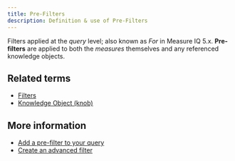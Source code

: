 ```yaml
---
title: Pre-Filters
description: Definition & use of Pre-Filters
---
```


Filters applied at the _query_ level; also known as _For_ in Measure IQ 5.x. **Pre-filters** are applied to both the _measures_ themselves and any referenced knowledge objects.

## Related terms

- [Filters](../filters)
- [Knowledge Object (knob)](../knowledge-object-knob)

## More information

- [Add a pre-filter to your query](/measure_iq/measure-user-guides/build-queries-and-visualizations/calculate-measures-and-filters)
- [Create an advanced filter](/measure_iq/measure-user-guides/build-queries-and-visualizations/calculate-measures-and-filters)
